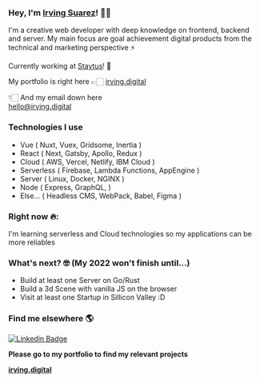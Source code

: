 ### Hey, I'm [Irving Suarez](https://irving.digital)! 🤙🏻


I'm a creative web developer with deep knowledge on frontend, backend and server. My main focus are goal achievement digital products from the technical and marketing perspective ⚡️
<br/>

Currently working at [Staytus](https://staytus.com/)! 💼


My portfolio is right here 👉🏻 [irving.digital](https://irving.digital "My personal porfolio")<br/>

👇🏻 And my email down here  <br/>
<hello@irving.digital>

### Technologies I use
- Vue ( Nuxt, Vuex, Gridsome, Inertia )
- React ( Next, Gatsby, Apollo, Redux )
- Cloud ( AWS, Vercel, Netlify, IBM Cloud )
- Serverless ( Firebase, Lambda Functions, AppEngine )
- Server ( Linux, Docker, NGINX )
- Node ( Express, GraphQL,  )
- Else... ( Headless CMS, WebPack, Babel, Figma )

### Right now 🔥: 

I'm learning serverless and Cloud technologies so my applications can be more reliables

### What's next? 🤓 (My 2022 won't finish until...)

- Build at least one Server on Go/Rust
- Build a 3d Scene with vanilla JS on the browser
- Visit at least one Startup in Sillicon Valley :D 


### Find me elsewhere 🌎

[![Linkedin Badge](https://img.shields.io/badge/-LinkedIn-blue?style=flat-square&logo=Linkedin&logoColor=white&link=https://github.com/IrfDev/)](https://www.linkedin.com/in/irving-suarez/)  

**Please go to my portfolio to find my relevant projects**

**[irving.digital](https://irving.digital/)**
